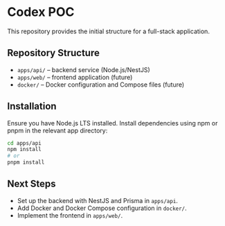 # Codex POC

This repository provides the initial structure for a full-stack application.

## Repository Structure

- `apps/api/` – backend service (Node.js/NestJS)
- `apps/web/` – frontend application (future)
- `docker/` – Docker configuration and Compose files (future)

## Installation

Ensure you have Node.js LTS installed. Install dependencies using npm or pnpm in the relevant app directory:

```bash
cd apps/api
npm install
# or
pnpm install
```

## Next Steps

- Set up the backend with NestJS and Prisma in `apps/api`.
- Add Docker and Docker Compose configuration in `docker/`.
- Implement the frontend in `apps/web/`.
